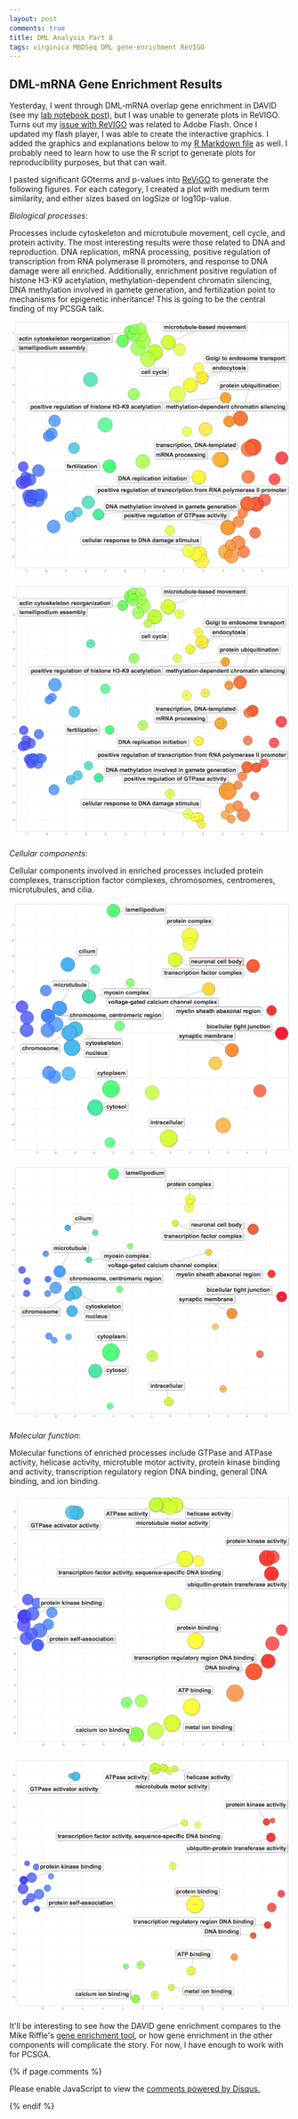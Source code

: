 ```yaml
---
layout: post
comments: true
title: DML Analysis Part 8
tags: virginica MBDSeq DML gene-enrichment ReVIGO
---
```


## DML-mRNA Gene Enrichment Results

Yesterday, I went through DML-mRNA overlap gene enrichment in DAVID (see my [lab notebook post](https://yaaminiv.github.io/DML-Analysis-Part7/)), but I was unable to generate plots in ReVIGO. Turns out my [issue with ReVIGO](https://github.com/RobertsLab/resources/issues/372) was related to Adobe Flash. Once I updated my flash player, I was able to create the interactive graphics. I added the graphics and explanations below to my [R Markdown file](https://github.com/RobertsLab/project-virginica-oa/blob/master/analyses/2018-06-14-Gene-Enrichment-Analysis/2018-06-14-Gene-Enrichment-Analysis.Rmd) as well. I probably need to learn how to use the R script to generate plots for reproducibility purposes, but that can wait.

I pasted significant GOterms and p-values into [ReViGO](http://revigo.irb.hr) to generate the following figures. For each category, I created a plot with medium term similarity, and either sizes based on logSize or log10p-value.

*Biological processes*:

Processes include cytoskeleton and microtubule movement, cell cycle, and protein activity. The most interesting results were those related to DNA and reproduction. DNA replication, mRNA processing, positive regulation of transcription from RNA polymerase II promoters, and response to DNA damage were all enriched. Additionally, enrichment positive regulation of histone H3-K9 acetylation, methylation-dependent chromatin silencing, DNA methylation involved in gamete generation, and fertilization point to mechanisms for epigenetic inheritance! This is going to be the central finding of my PCSGA talk.

![BP-size](https://raw.githubusercontent.com/RobertsLab/project-virginica-oa/master/analyses/2018-06-14-Gene-Enrichment-Analysis/2018-09-12-ReVIGO-Plots/2018-09-12-DML-mRNA-BP-LogSize-Medium.png)

![BP-pvalue](https://raw.githubusercontent.com/RobertsLab/project-virginica-oa/master/analyses/2018-06-14-Gene-Enrichment-Analysis/2018-09-12-ReVIGO-Plots/2018-09-12-DML-mRNA-BP-LogPValue-Medium.png)

*Cellular components*:

Cellular components involved in enriched processes included protein complexes, transcription factor complexes, chromosomes, centromeres, microtubules, and cilia.

![CC-size](https://raw.githubusercontent.com/RobertsLab/project-virginica-oa/master/analyses/2018-06-14-Gene-Enrichment-Analysis/2018-09-12-ReVIGO-Plots/2018-09-12-DML-mRNA-CC-LogSize-Medium.png)

![CC-pvalue](https://raw.githubusercontent.com/RobertsLab/project-virginica-oa/master/analyses/2018-06-14-Gene-Enrichment-Analysis/2018-09-12-ReVIGO-Plots/2018-09-12-DML-mRNA-CC-LogPValue-Medium.png)

*Molecular function*:

Molecular functions of enriched processes include GTPase and ATPase activity, helicase activity, microtuble motor activity, protein kinase binding and activity, transcription regulatory region DNA binding, general DNA binding, and ion binding.

![MF-size](https://raw.githubusercontent.com/RobertsLab/project-virginica-oa/master/analyses/2018-06-14-Gene-Enrichment-Analysis/2018-09-12-ReVIGO-Plots/2018-09-12-DML-mRNA-MF-LogSize-Medium.png)

![MF-pvalue](https://raw.githubusercontent.com/RobertsLab/project-virginica-oa/master/analyses/2018-06-14-Gene-Enrichment-Analysis/2018-09-12-ReVIGO-Plots/2018-09-12-DML-mRNA-MF-LogPValue-Medium.png)

It'll be interesting to see how the DAVID gene enrichment compares to the Mike Riffle's [gene enrichment tool](https://meta.yeastrc.org/compgo_yaamini_oyster/pages/goAnalysisForm.jsp), or how gene enrichment in the other components will complicate the story. For now, I have enough to work with for PCSGA.

{% if page.comments %}

<div id="disqus_thread"></div>
<script>

/**
*  RECOMMENDED CONFIGURATION VARIABLES: EDIT AND UNCOMMENT THE SECTION BELOW TO INSERT DYNAMIC VALUES FROM YOUR PLATFORM OR CMS.
*  LEARN WHY DEFINING THESE VARIABLES IS IMPORTANT: https://disqus.com/admin/universalcode/#configuration-variables*/
/*
var disqus_config = function () {
this.page.url = PAGE_URL;  // Replace PAGE_URL with your page's canonical URL variable
this.page.identifier = PAGE_IDENTIFIER; // Replace PAGE_IDENTIFIER with your page's unique identifier variable
};
*/
(function() { // DON'T EDIT BELOW THIS LINE
var d = document, s = d.createElement('script');
s.src = 'https://the-responsible-grad-student.disqus.com/embed.js';
s.setAttribute('data-timestamp', +new Date());
(d.head || d.body).appendChild(s);
})();
</script>
<noscript>Please enable JavaScript to view the <a href="https://disqus.com/?ref_noscript">comments powered by Disqus.</a></noscript>

{% endif %}

<script id="dsq-count-scr" src="//the-responsible-grad-student.disqus.com/count.js" async></script>
